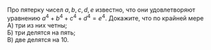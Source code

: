 Про пятерку чисел $a,b,c,d,e$ известно, что они удовлетворяют уравнению ${{a}^{4}}+{{b}^{4}}+{{c}^{4}}+{{d}^{4}}={{e}^{4}}$. Докажите, что по крайней мере
<br> А) три из них четны;
<br> Б) три делятся на пять;
<br> В) две делятся на 10.